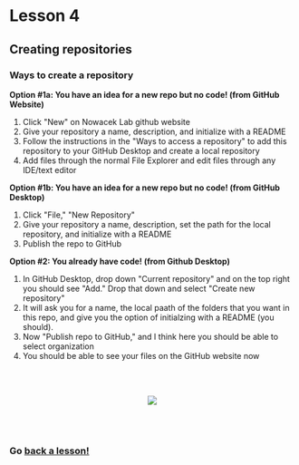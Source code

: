 # Lesson 4

## Creating repositories

### Ways to create a repository 


**Option #1a: You have an idea for a new repo but no code! (from GitHub Website)**

1. Click "New" on Nowacek Lab github website
2. Give your repository a name, description, and initialize with a README
3. Follow the instructions in the "Ways to access a repository" to add this repository to your GitHub Desktop and create a local repository
4. Add files through the normal File Explorer and edit files through any IDE/text editor

**Option #1b: You have an idea for a new repo but no code! (from GitHub Desktop)**

1. Click "File," "New Repository"
2. Give your repository a name, description, set the path for the local repository, and initialize with a README
3. Publish the repo to GitHub 

**Option #2: You already have code! (from Github Desktop)**
1. In GitHub Desktop, drop down "Current repository" and on the top right you should see "Add." Drop that down and select "Create new repository"
2. It will ask you for a name, the local paath of the folders that you want in this repo, and give you the option of initialzing with a README (you should).
3. Now "Publish repo to GitHub," and I think here you should be able to select organization
4. You should be able to see your files on the GitHub website now

<br>
<br>

<p align="center">
  <img src="https://memegenerator.net/img/instances/x300/65104689.jpg" />
</p>

<br>
<br>

### Go [back a lesson!](https://github.com/NowacekLab/Welcome/blob/master/lesson3.md)
